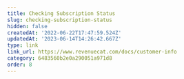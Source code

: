```yaml
---
title: Checking Subscription Status
slug: checking-subscription-status
hidden: false
createdAt: '2022-06-22T17:47:59.524Z'
updatedAt: '2023-06-14T14:26:42.667Z'
type: link
link_url: https://www.revenuecat.com/docs/customer-info
category: 6483560b2e0a290051a971d8
order: 8
---
```

